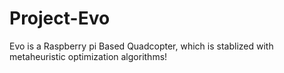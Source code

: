 # Project-Evo
Evo is a Raspberry pi Based Quadcopter, which is stablized with metaheuristic optimization algorithms!
